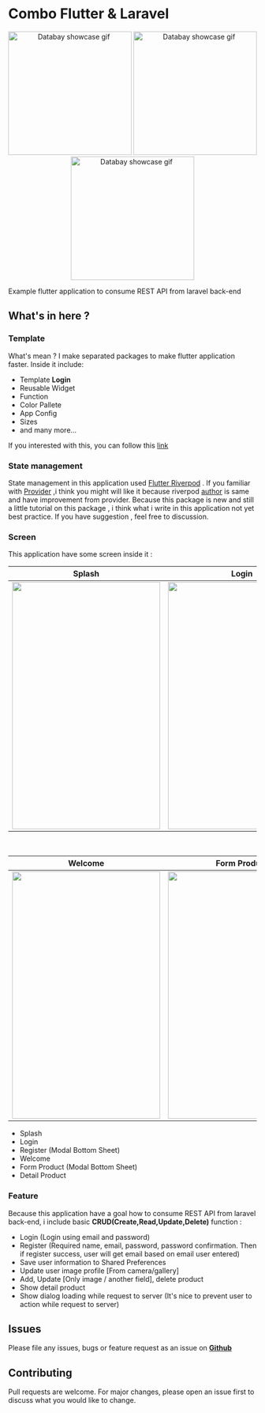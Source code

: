 # Combo Flutter & Laravel 

<p align="center">
   <img src="https://github.com/zgramming/Flutter-Combo-Laravel/blob/main/screenshot/gif/login_register.gif" alt="Databay showcase gif" title="Databay showcase gif" width="250"/>
   <img src="https://github.com/zgramming/Flutter-Combo-Laravel/blob/main/screenshot/gif/form_product.gif" alt="Databay showcase gif" title="Databay showcase gif" width="250"/>
    <img src="https://github.com/zgramming/Flutter-Combo-Laravel/blob/main/screenshot/gif/detail_product.gif" alt="Databay showcase gif" title="Databay showcase gif" width="250"/>
</p>

Example flutter application to consume REST API from laravel back-end

## What's in here ?

### Template 

What's mean ? I make separated packages to make flutter application faster. Inside it include:

* Template **Login**
* Reusable Widget
* Function
* Color Pallete
* App Config
* Sizes
* and many more...

If you interested with this, you can follow this <a href="https://github.com/zgramming/Global-Template" target="_blank">link</a>

### State management 
State management in this application used <a href="https://riverpod.dev/" target="_blank">Flutter Riverpod</a> . If you familiar with <a href="https://pub.dev/packages/provider" target="_blank">Provider</a> ,i think you might will like it because riverpod <a href="https://github.com/rrousselGit" target="_blank">author</a> is same and have improvement from provider.
Because this package is new and still a little tutorial on this package , i think what i write in this application not yet best practice. If you have suggestion , feel free to discussion. 

### Screen 
This application have some screen inside it  :

<table>
   <thead>
      <tr>
        <th>Splash</th>
        <th>Login</th>
        <th>Register</th>
      </tr>
  </thead>
  <tbody>
    <tr>
      <td><img src="https://github.com/zgramming/Flutter-Combo-Laravel/blob/main/screenshot/splash.jpeg" height="500" width="300"></td>
      <td><img src="https://github.com/zgramming/Flutter-Combo-Laravel/blob/main/screenshot/login.jpeg" height="500" width="300"></td>
      <td><img src="https://github.com/zgramming/Flutter-Combo-Laravel/blob/main/screenshot/register.jpeg" height="500" width="300"></td>
    </tr>
  </tbody>
</table>
  <br>
<table>
   <thead>
      <tr>
        <th>Welcome</th>
        <th>Form Product</th>
        <th>Detail Product</th>
      </tr>
  </thead>
  <tbody>
    <tr>
      <td><img src="https://github.com/zgramming/Flutter-Combo-Laravel/blob/main/screenshot/welcome.jpeg" height="500" width="300"></td>
      <td><img src="https://github.com/zgramming/Flutter-Combo-Laravel/blob/main/screenshot/form_product.jpeg" height="500" width="300"></td>
      <td><img src="https://github.com/zgramming/Flutter-Combo-Laravel/blob/main/screenshot/detail_product.jpeg" height="500" width="300"></td>
    </tr>
  </tbody>
</table>
  
* Splash 
* Login  
* Register (Modal Bottom Sheet)
* Welcome  
* Form Product (Modal Bottom Sheet)
* Detail Product 

### Feature 
Because this application have a goal how to consume REST API from laravel back-end, i include basic **CRUD(Create,Read,Update,Delete)** function : 

* Login (Login using email and password)
* Register (Required name, email, password, password confirmation. Then if register success, user will get email based on email user entered)
* Save user information to Shared Preferences
* Update user image profile [From camera/gallery]
* Add, Update [Only image / another field], delete product
* Show detail product
* Show dialog loading while request to server (It's nice to prevent user to action while request to server)

## Issues

Please file any issues, bugs or feature request as an issue on <a href="https://github.com/zgramming/Peduli-Tugas/issues"><b> Github </b></a>

## Contributing

Pull requests are welcome. For major changes, please open an issue first to discuss what you would like to change.
